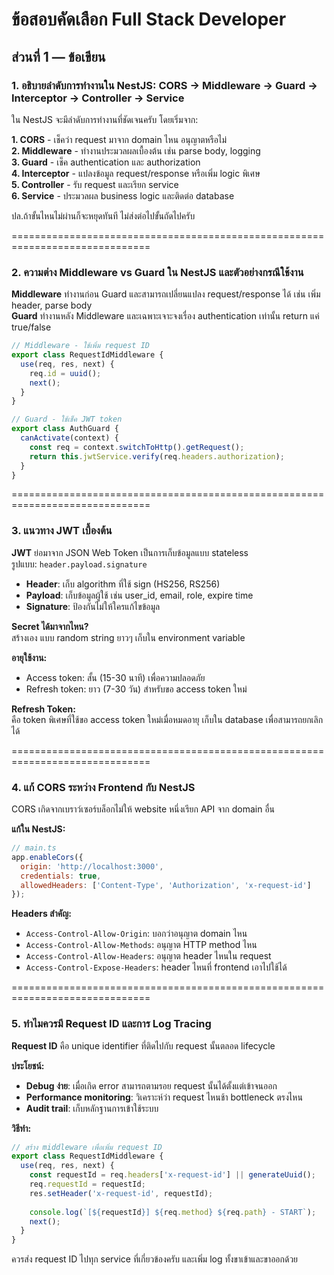 # ข้อสอบคัดเลือก Full Stack Developer
## ส่วนที่ 1 — ข้อเขียน

### 1. อธิบายลำดับการทำงานใน NestJS: CORS → Middleware → Guard → Interceptor → Controller → Service

ใน NestJS จะมีลำดับการทำงานที่ชัดเจนครับ โดยเริ่มจาก:

**1. CORS** - เช็คว่า request มาจาก domain ไหน อนุญาตหรือไม่  
**2. Middleware** - ทำงานประมวลผลเบื้องต้น เช่น parse body, logging  
**3. Guard** - เช็ค authentication และ authorization  
**4. Interceptor** - แปลงข้อมูล request/response หรือเพิ่ม logic พิเศษ  
**5. Controller** - รับ request และเรียก service  
**6. Service** - ประมวลผล business logic และติดต่อ database  

ปล.ถ้าขั้นไหนไม่ผ่านก็จะหยุดทันที ไม่ส่งต่อไปขั้นถัดไปครับ


==============================================================================



### 2. ความต่าง Middleware vs Guard ใน NestJS และตัวอย่างกรณีใช้งาน

**Middleware** ทำงานก่อน Guard และสามารถเปลี่ยนแปลง request/response ได้ เช่น เพิ่ม header, parse body  
**Guard** ทำงานหลัง Middleware และเฉพาะเจาะจงเรื่อง authentication เท่านั้น return แค่ true/false

```javascript
// Middleware - ใช้เพิ่ม request ID
export class RequestIdMiddleware {
  use(req, res, next) {
    req.id = uuid();
    next();
  }
}

// Guard - ใช้เช็ค JWT token  
export class AuthGuard {
  canActivate(context) {
    const req = context.switchToHttp().getRequest();
    return this.jwtService.verify(req.headers.authorization);
  }
}
```


==============================================================================



### 3. แนวทาง JWT เบื้องต้น

**JWT** ย่อมาจาก JSON Web Token เป็นการเก็บข้อมูลแบบ stateless  
รูปแบบ: `header.payload.signature`

- **Header**: เก็บ algorithm ที่ใช้ sign (HS256, RS256)
- **Payload**: เก็บข้อมูลผู้ใช้ เช่น user_id, email, role, expire time
- **Signature**: ป้องกันไม่ให้ใครแก้ไขข้อมูล

**Secret ได้มาจากไหน?**  
สร้างเอง แบบ random string ยาวๆ เก็บใน environment variable

**อายุใช้งาน:**  
- Access token: สั้น (15-30 นาที) เพื่อความปลอดภัย  
- Refresh token: ยาว (7-30 วัน) สำหรับขอ access token ใหม่  

**Refresh Token:**  
คือ token พิเศษที่ใช้ขอ access token ใหม่เมื่อหมดอายุ เก็บใน database เพื่อสามารถยกเลิกได้


==============================================================================


### 4. แก้ CORS ระหว่าง Frontend กับ NestJS

CORS เกิดจากเบราว์เซอร์บล็อกไม่ให้ website หนึ่งเรียก API จาก domain อื่น

**แก้ใน NestJS:**
```javascript
// main.ts
app.enableCors({
  origin: 'http://localhost:3000', 
  credentials: true,
  allowedHeaders: ['Content-Type', 'Authorization', 'x-request-id']
});
```

**Headers สำคัญ:**
- `Access-Control-Allow-Origin`: บอกว่าอนุญาต domain ไหน
- `Access-Control-Allow-Methods`: อนุญาต HTTP method ไหน  
- `Access-Control-Allow-Headers`: อนุญาต header ไหนใน request
- `Access-Control-Expose-Headers`: header ไหนที่ frontend เอาไปใช้ได้


==============================================================================



### 5. ทำไมควรมี Request ID และการ Log Tracing

**Request ID** คือ unique identifier ที่ติดไปกับ request นั้นตลอด lifecycle

**ประโยชน์:**
- **Debug ง่าย**: เมื่อเกิด error สามารถตามรอย request นั้นได้ตั้งแต่เข้าจนออก
- **Performance monitoring**: วิเคราะห์ว่า request ไหนช้า bottleneck ตรงไหน
- **Audit trail**: เก็บหลักฐานการเข้าใช้ระบบ

**วิธีทำ:**
```javascript
// สร้าง middleware เพื่อเพิ่ม request ID
export class RequestIdMiddleware {
  use(req, res, next) {
    const requestId = req.headers['x-request-id'] || generateUuid();
    req.requestId = requestId;
    res.setHeader('x-request-id', requestId);
    
    console.log(`[${requestId}] ${req.method} ${req.path} - START`);
    next();
  }
}
```

ควรส่ง request ID ไปทุก service ที่เกี่ยวข้องครับ และเพิ่ม log ทั้งขาเข้าและขาออกด้วย